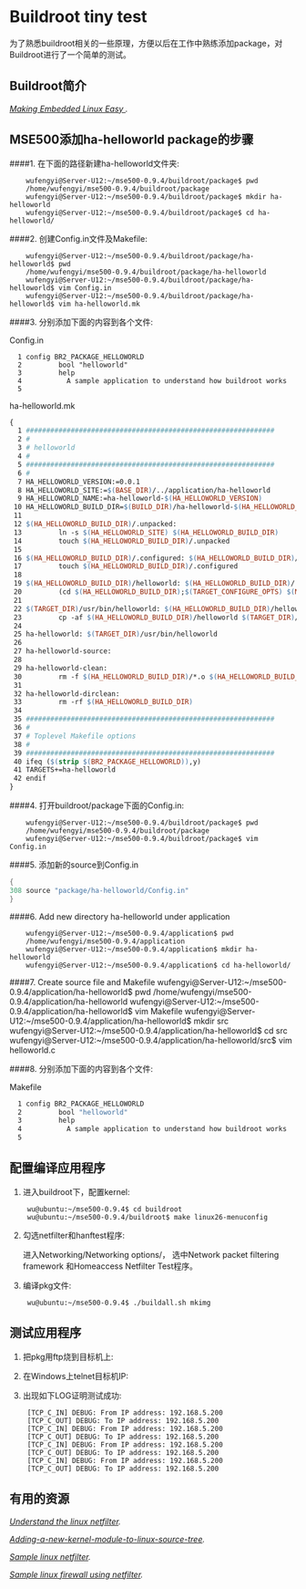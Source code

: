 Buildroot tiny test
================================

为了熟悉buildroot相关的一些原理，方便以后在工作中熟练添加package，对Buildroot进行了一个简单的测试。

Buildroot简介
-------------------------

*[Making Embedded Linux Easy ](http://www.buildroot.org/).*

MSE500添加ha-helloworld package的步骤
-------------------------------

####1. 在下面的路径新建ha-helloworld文件夹:

        wufengyi@Server-U12:~/mse500-0.9.4/buildroot/package$ pwd
        /home/wufengyi/mse500-0.9.4/buildroot/package
        wufengyi@Server-U12:~/mse500-0.9.4/buildroot/package$ mkdir ha-helloworld
        wufengyi@Server-U12:~/mse500-0.9.4/buildroot/package$ cd ha-helloworld/

####2. 创建Config.in文件及Makefile:

        wufengyi@Server-U12:~/mse500-0.9.4/buildroot/package/ha-helloworld$ pwd
        /home/wufengyi/mse500-0.9.4/buildroot/package/ha-helloworld
        wufengyi@Server-U12:~/mse500-0.9.4/buildroot/package/ha-helloworld$ vim Config.in 
        wufengyi@Server-U12:~/mse500-0.9.4/buildroot/package/ha-helloworld$ vim ha-helloworld.mk 

####3. 分别添加下面的内容到各个文件:

Config.in

```config
  1 config BR2_PACKAGE_HELLOWORLD
  2         bool "helloworld"
  3         help
  4           A sample application to understand how buildroot works
  5
```
   
ha-helloworld.mk
```makefile
{
  1 #############################################################
  2 #
  3 # helloworld
  4 #
  5 #############################################################
  6 #
  7 HA_HELLOWORLD_VERSION:=0.0.1
  8 HA_HELLOWORLD_SITE:=$(BASE_DIR)/../application/ha-helloworld
  9 HA_HELLOWORLD_NAME:=ha-helloworld-$(HA_HELLOWORLD_VERSION)
 10 HA_HELLOWORLD_BUILD_DIR=$(BUILD_DIR)/ha-helloworld-$(HA_HELLOWORLD_VERSION)
 11
 12 $(HA_HELLOWORLD_BUILD_DIR)/.unpacked:
 13         ln -s $(HA_HELLOWORLD_SITE) $(HA_HELLOWORLD_BUILD_DIR)
 14         touch $(HA_HELLOWORLD_BUILD_DIR)/.unpacked
 15
 16 $(HA_HELLOWORLD_BUILD_DIR)/.configured: $(HA_HELLOWORLD_BUILD_DIR)/.unpacked
 17         touch $(HA_HELLOWORLD_BUILD_DIR)/.configured
 18
 19 $(HA_HELLOWORLD_BUILD_DIR)/helloworld: $(HA_HELLOWORLD_BUILD_DIR)/.configured
 20         (cd $(HA_HELLOWORLD_BUILD_DIR);$(TARGET_CONFIGURE_OPTS) $(MAKE))
 21
 22 $(TARGET_DIR)/usr/bin/helloworld: $(HA_HELLOWORLD_BUILD_DIR)/helloworld
 23         cp -af $(HA_HELLOWORLD_BUILD_DIR)/helloworld $(TARGET_DIR)/usr/bin/
 24
 25 ha-helloworld: $(TARGET_DIR)/usr/bin/helloworld
 26
 27 ha-helloworld-source:
 28
 29 ha-helloworld-clean:
 30         rm -f $(HA_HELLOWORLD_BUILD_DIR)/*.o $(HA_HELLOWORLD_BUILD_DIR)/helloworld
 31
 32 ha-helloworld-dirclean:
 33         rm -rf $(HA_HELLOWORLD_BUILD_DIR)
 34
 35 #############################################################
 36 #
 37 # Toplevel Makefile options
 38 #
 39 #############################################################
 40 ifeq ($(strip $(BR2_PACKAGE_HELLOWORLD)),y)
 41 TARGETS+=ha-helloworld
 42 endif
}
```
####4. 打开buildroot/package下面的Config.in:

        wufengyi@Server-U12:~/mse500-0.9.4/buildroot/package$ pwd
        /home/wufengyi/mse500-0.9.4/buildroot/package
        wufengyi@Server-U12:~/mse500-0.9.4/buildroot/package$ vim Config.in
        
####5. 添加新的source到Config.in

```c
{
308 source "package/ha-helloworld/Config.in"
}
```

####6. Add new directory ha-helloworld under application

        wufengyi@Server-U12:~/mse500-0.9.4/application$ pwd
        /home/wufengyi/mse500-0.9.4/application
        wufengyi@Server-U12:~/mse500-0.9.4/application$ mkdir ha-helloworld
        wufengyi@Server-U12:~/mse500-0.9.4/application$ cd ha-helloworld/

####7. Create source file and Makefile 
        wufengyi@Server-U12:~/mse500-0.9.4/application/ha-helloworld$ pwd
        /home/wufengyi/mse500-0.9.4/application/ha-helloworld
        wufengyi@Server-U12:~/mse500-0.9.4/application/ha-helloworld$ vim Makefile
        wufengyi@Server-U12:~/mse500-0.9.4/application/ha-helloworld$ mkdir src
        wufengyi@Server-U12:~/mse500-0.9.4/application/ha-helloworld$ cd src
        wufengyi@Server-U12:~/mse500-0.9.4/application/ha-helloworld/src$ vim helloworld.c

####8. 分别添加下面的内容到各个文件:

Makefile

```makefile
  1 config BR2_PACKAGE_HELLOWORLD
  2         bool "helloworld"
  3         help
  4           A sample application to understand how buildroot works
  5
```

配置编译应用程序
------------

1. 进入buildroot下，配置kernel:

        wu@ubuntu:~/mse500-0.9.4$ cd buildroot
        wu@ubuntu:~/mse500-0.9.4/buildroot$ make linux26-menuconfig
        
2. 勾选netfilter和hanftest程序:

   进入Networking/Networking options/，
   选中Network packet filtering framework 和Homeaccess Netfilter Test程序。
   
3. 编译pkg文件:

        wu@ubuntu:~/mse500-0.9.4$ ./buildall.sh mkimg

测试应用程序
------------

1. 把pkg用ftp烧到目标机上:

2. 在Windows上telnet目标机IP:

3. 出现如下LOG证明测试成功:
 
        [TCP_C_IN] DEBUG: From IP address: 192.168.5.200
        [TCP_C_OUT] DEBUG: To IP address: 192.168.5.200
        [TCP_C_IN] DEBUG: From IP address: 192.168.5.200
        [TCP_C_OUT] DEBUG: To IP address: 192.168.5.200
        [TCP_C_IN] DEBUG: From IP address: 192.168.5.200
        [TCP_C_OUT] DEBUG: To IP address: 192.168.5.200
        [TCP_C_IN] DEBUG: From IP address: 192.168.5.200
        [TCP_C_OUT] DEBUG: To IP address: 192.168.5.200


有用的资源
--------------------

*[Understand the linux netfilter](https://www.csh.rit.edu/~mattw/proj/nf/).*

*[Adding-a-new-kernel-module-to-linux-source-tree](https://geekwentfreak-raviteja.rhcloud.com/blog/2010/10/24/adding-a-new-kernel-module-to-linux-source-tree/?utm_content=buffer03878&utm_medium=social&utm_source=twitter.com&utm_campaign=buffer).*

*[Sample linux netfilter](https://github.com/andrewstucki/netfilter-skeleton).*

*[Sample linux firewall using netfilter](https://github.com/smallen3/Linux-Firewall).*



